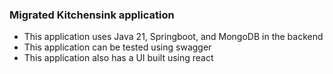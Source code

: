 ### Migrated Kitchensink application
* This application uses Java 21, Springboot, and MongoDB in the backend
* This application can be tested using swagger 
* This application also has a UI built using react